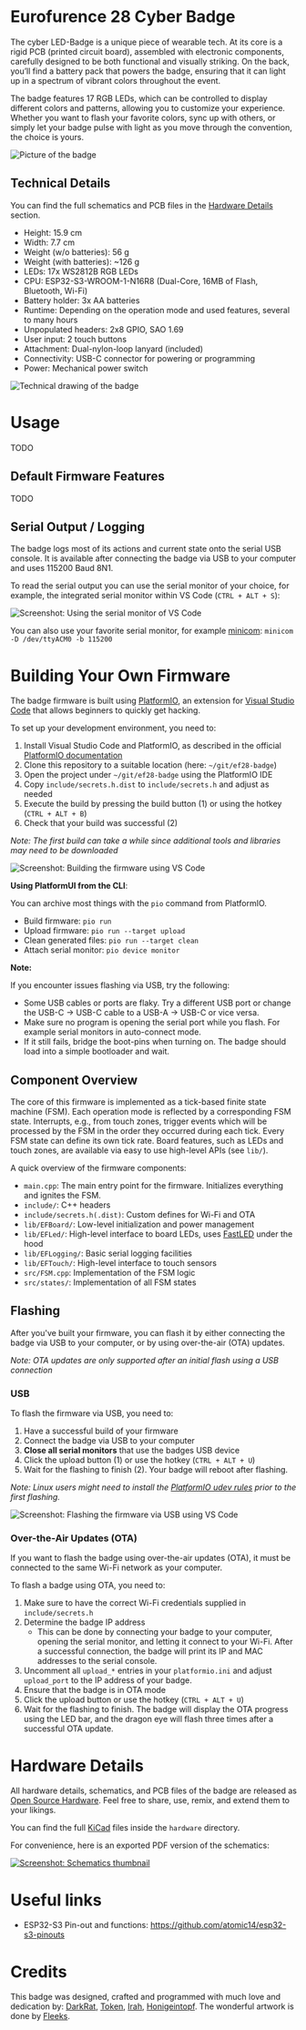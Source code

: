 # Eurofurence 28 Cyber Badge

The cyber LED-Badge is a unique piece of wearable tech. At its core is a rigid
PCB (printed circuit board), assembled with electronic components, carefully
designed to be both functional and visually striking. On the back, you’ll find
a battery pack that powers the badge, ensuring that it can light up in a
spectrum of vibrant colors throughout the event.

The badge features 17 RGB LEDs, which can be controlled to display different
colors and patterns, allowing you to customize your experience. Whether you
want to flash your favorite colors, sync up with others, or simply let your
badge pulse with light as you move through the convention, the choice is yours.

![Picture of the badge](docs/assets/badge-header.jpg)


## Technical Details

You can find the full schematics and PCB files in the
[Hardware Details](#hardware-details) section.

- Height: 15.9 cm
- Width: 7.7 cm
- Weight (w/o batteries): 56 g
- Weight (with batteries): ~126 g
- LEDs: 17x WS2812B RGB LEDs
- CPU: ESP32-S3-WROOM-1-N16R8 (Dual-Core, 16MB of Flash, Bluetooth, Wi-Fi)
- Battery holder: 3x AA batteries
- Runtime: Depending on the operation mode and used features, several to many hours
- Unpopulated headers: 2x8 GPIO, SAO 1.69
- User input: 2 touch buttons
- Attachment: Dual-nylon-loop lanyard (included)
- Connectivity: USB-C connector for powering or programming
- Power: Mechanical power switch

![Technical drawing of the badge](docs/assets/techspecs.png)


# Usage

TODO


## Default Firmware Features

TODO


## Serial Output / Logging

The badge logs most of its actions and current state onto the serial USB
console. It is available after connecting the badge via USB to your computer
and uses 115200 Baud 8N1.

To read the serial output you can use the serial monitor of your choice, for
example, the integrated serial monitor within VS Code (`CTRL + ALT + S`):

![Screenshot: Using the serial monitor of VS Code](docs/assets/vscode_serial_monitor.png)

You can also use your favorite serial monitor, for example [minicom](https://salsa.debian.org/minicom-team/minicom):
`minicom -D /dev/ttyACM0 -b 115200`


# Building Your Own Firmware

The badge firmware is built using [PlatformIO](https://platformio.org/), an
extension for [Visual Studio Code](https://code.visualstudio.com/) that allows
beginners to quickly get hacking.

To set up your development environment, you need to:

1. Install Visual Studio Code and PlatformIO, as described in the official
   [PlatformIO documentation](https://docs.platformio.org/en/latest/integration/ide/vscode.html#installation)
2. Clone this repository to a suitable location (here: `~/git/ef28-badge`)
3. Open the project under `~/git/ef28-badge` using the PlatformIO IDE
4. Copy `include/secrets.h.dist` to `include/secrets.h` and adjust as needed
5. Execute the build by pressing the build button (1) or using the hotkey (`CTRL + ALT + B`)
6. Check that your build was successful (2)

_Note: The first build can take a while since additional tools and libraries
may need to be downloaded_

![Screenshot: Building the firmware using VS Code](docs/assets/vscode_build.png)

**Using PlatformUI from the CLI**:

You can archive most things with the `pio` command from PlatformIO.

* Build firmware: `pio run`
* Upload firmware: `pio run --target upload`
* Clean generated files: `pio run --target clean`
* Attach serial monitor: `pio device monitor`

**Note:**

If you encounter issues flashing via USB, try the following:

* Some USB cables or ports are flaky. Try a different USB port or change the USB-C -> USB-C cable to a USB-A -> USB-C or vice versa.
* Make sure no program is opening the serial port while you flash. For example serial monitors in auto-connect mode.
* If it still fails, bridge the boot-pins when turning on. The badge should load into a simple bootloader and wait.


## Component Overview

The core of this firmware is implemented as a tick-based finite state machine
(FSM). Each operation mode is reflected by a corresponding FSM state.
Interrupts, e.g., from touch zones, trigger events which will be processed by
the FSM in the order they occurred during each tick. Every FSM state can define
its own tick rate. Board features, such as LEDs and touch zones, are available
via easy to use high-level APIs (see `lib/`).

A quick overview of the firmware components:

- `main.cpp`: The main entry point for the firmware. Initializes everything and
  ignites the FSM.
- `include/`: C++ headers
- `include/secrets.h(.dist)`: Custom defines for Wi-Fi and OTA
- `lib/EFBoard/`: Low-level initialization and power management
- `lib/EFLed/`: High-level interface to board LEDs, uses
  [FastLED](https://fastled.io/) under the hood
- `lib/EFLogging/`: Basic serial logging facilities
- `lib/EFTouch/`: High-level interface to touch sensors
- `src/FSM.cpp`: Implementation of the FSM logic
- `src/states/`: Implementation of all FSM states


## Flashing

After you've built your firmware, you can flash it by either connecting the
badge via USB to your computer, or by using over-the-air (OTA) updates.

_Note: OTA updates are only supported after an initial flash using a USB
connection_


### USB

To flash the firmware via USB, you need to:

1. Have a successful build of your firmware
2. Connect the badge via USB to your computer
3. **Close all serial monitors** that use the badges USB device
4. Click the upload button (1) or use the hotkey (`CTRL + ALT + U`)
5. Wait for the flashing to finish (2). Your badge will reboot after flashing.

_Note: Linux users might need to install the
[PlatformIO udev rules](https://docs.platformio.org/en/stable//core/installation/udev-rules.html)
prior to the first flashing._

![Screenshot: Flashing the firmware via USB using VS Code](docs/assets/vscode_upload_usb.png)


### Over-the-Air Updates (OTA)

If you want to flash the badge using over-the-air updates (OTA), it must be
connected to the same Wi-Fi network as your computer.

To flash a badge using OTA, you need to:

1. Make sure to have the correct Wi-Fi credentials supplied in `include/secrets.h`
2. Determine the badge IP address
    - This can be done by connecting your badge to your computer, opening the
      serial monitor, and letting it connect to your Wi-Fi. After a successful
      connection, the badge will print its IP and MAC addresses to the serial console.
3. Uncomment all `upload_*` entries in your `platformio.ini` and adjust
   `upload_port` to the IP address of your badge.
4. Ensure that the badge is in OTA mode
5. Click the upload button or use the hotkey (`CTRL + ALT + U`)
6. Wait for the flashing to finish. The badge will display the OTA progress
   using the LED bar, and the dragon eye will flash three times after a
   successful OTA update.


# Hardware Details

All hardware details, schematics, and PCB files of the badge are released as
[Open Source Hardware](https://www.oshwa.org/). Feel free to share, use, remix,
and extend them to your likings.

You can find the full [KiCad](https://www.kicad.org/) files inside the
`hardware` directory.

For convenience, here is an exported PDF version of the schematics:

[![Screenshot: Schematics thumbnail](docs/assets/efbadge-schematic_thumb.png)](hardware/efbadge-schematic.pdf)


# Useful links

* ESP32-S3 Pin-out and functions: https://github.com/atomic14/esp32-s3-pinouts

# Credits

This badge was designed, crafted and programmed with much love and dedication
by: [DarkRat](https://github.com/dunkelratte), [Token](https://github.com/TokenRat), [Irah](https://github.com/tridekdu), [Honigeintopf](https://github.com/ngandrass). The wonderful artwork is done by
[Fleeks](https://www.furaffinity.net/user/fleeks).

